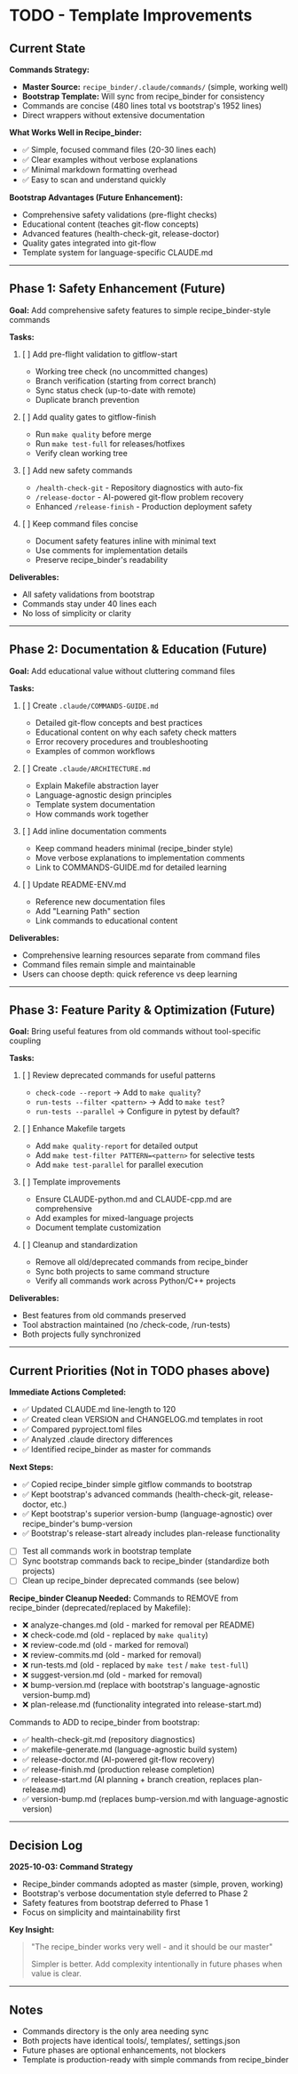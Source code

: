 # TODO - Template Improvements

## Current State

**Commands Strategy:**
- **Master Source:** `recipe_binder/.claude/commands/` (simple, working well)
- **Bootstrap Template:** Will sync from recipe_binder for consistency
- Commands are concise (480 lines total vs bootstrap's 1952 lines)
- Direct wrappers without extensive documentation

**What Works Well in Recipe_binder:**
- ✅ Simple, focused command files (20-30 lines each)
- ✅ Clear examples without verbose explanations
- ✅ Minimal markdown formatting overhead
- ✅ Easy to scan and understand quickly

**Bootstrap Advantages (Future Enhancement):**
- Comprehensive safety validations (pre-flight checks)
- Educational content (teaches git-flow concepts)
- Advanced features (health-check-git, release-doctor)
- Quality gates integrated into git-flow
- Template system for language-specific CLAUDE.md

---

## Phase 1: Safety Enhancement (Future)

**Goal:** Add comprehensive safety features to simple recipe_binder-style commands

**Tasks:**
1. [ ] Add pre-flight validation to gitflow-start
   - Working tree check (no uncommitted changes)
   - Branch verification (starting from correct branch)
   - Sync status check (up-to-date with remote)
   - Duplicate branch prevention

2. [ ] Add quality gates to gitflow-finish
   - Run `make quality` before merge
   - Run `make test-full` for releases/hotfixes
   - Verify clean working tree

3. [ ] Add new safety commands
   - `/health-check-git` - Repository diagnostics with auto-fix
   - `/release-doctor` - AI-powered git-flow problem recovery
   - Enhanced `/release-finish` - Production deployment safety

4. [ ] Keep command files concise
   - Document safety features inline with minimal text
   - Use comments for implementation details
   - Preserve recipe_binder's readability

**Deliverables:**
- All safety validations from bootstrap
- Commands stay under 40 lines each
- No loss of simplicity or clarity

---

## Phase 2: Documentation & Education (Future)

**Goal:** Add educational value without cluttering command files

**Tasks:**
1. [ ] Create `.claude/COMMANDS-GUIDE.md`
   - Detailed git-flow concepts and best practices
   - Educational content on why each safety check matters
   - Error recovery procedures and troubleshooting
   - Examples of common workflows

2. [ ] Create `.claude/ARCHITECTURE.md`
   - Explain Makefile abstraction layer
   - Language-agnostic design principles
   - Template system documentation
   - How commands work together

3. [ ] Add inline documentation comments
   - Keep command headers minimal (recipe_binder style)
   - Move verbose explanations to implementation comments
   - Link to COMMANDS-GUIDE.md for detailed learning

4. [ ] Update README-ENV.md
   - Reference new documentation files
   - Add "Learning Path" section
   - Link commands to educational content

**Deliverables:**
- Comprehensive learning resources separate from command files
- Command files remain simple and maintainable
- Users can choose depth: quick reference vs deep learning

---

## Phase 3: Feature Parity & Optimization (Future)

**Goal:** Bring useful features from old commands without tool-specific coupling

**Tasks:**
1. [ ] Review deprecated commands for useful patterns
   - `check-code --report` → Add to `make quality`?
   - `run-tests --filter <pattern>` → Add to `make test`?
   - `run-tests --parallel` → Configure in pytest by default?

2. [ ] Enhance Makefile targets
   - Add `make quality-report` for detailed output
   - Add `make test-filter PATTERN=<pattern>` for selective tests
   - Add `make test-parallel` for parallel execution

3. [ ] Template improvements
   - Ensure CLAUDE-python.md and CLAUDE-cpp.md are comprehensive
   - Add examples for mixed-language projects
   - Document template customization

4. [ ] Cleanup and standardization
   - Remove all old/deprecated commands from recipe_binder
   - Sync both projects to same command structure
   - Verify all commands work across Python/C++ projects

**Deliverables:**
- Best features from old commands preserved
- Tool abstraction maintained (no /check-code, /run-tests)
- Both projects fully synchronized

---

## Current Priorities (Not in TODO phases above)

**Immediate Actions Completed:**
- ✅ Updated CLAUDE.md line-length to 120
- ✅ Created clean VERSION and CHANGELOG.md templates in root
- ✅ Compared pyproject.toml files
- ✅ Analyzed .claude directory differences
- ✅ Identified recipe_binder as master for commands

**Next Steps:**
- ✅ Copied recipe_binder simple gitflow commands to bootstrap
- ✅ Kept bootstrap's advanced commands (health-check-git, release-doctor, etc.)
- ✅ Kept bootstrap's superior version-bump (language-agnostic) over recipe_binder's bump-version
- ✅ Bootstrap's release-start already includes plan-release functionality
- [ ] Test all commands work in bootstrap template
- [ ] Sync bootstrap commands back to recipe_binder (standardize both projects)
- [ ] Clean up recipe_binder deprecated commands (see below)

**Recipe_binder Cleanup Needed:**
Commands to REMOVE from recipe_binder (deprecated/replaced by Makefile):
- ❌ analyze-changes.md (old - marked for removal per README)
- ❌ check-code.md (old - replaced by `make quality`)
- ❌ review-code.md (old - marked for removal)
- ❌ review-commits.md (old - marked for removal)
- ❌ run-tests.md (old - replaced by `make test` / `make test-full`)
- ❌ suggest-version.md (old - marked for removal)
- ❌ bump-version.md (replace with bootstrap's language-agnostic version-bump.md)
- ❌ plan-release.md (functionality integrated into release-start.md)

Commands to ADD to recipe_binder from bootstrap:
- ✅ health-check-git.md (repository diagnostics)
- ✅ makefile-generate.md (language-agnostic build system)
- ✅ release-doctor.md (AI-powered git-flow recovery)
- ✅ release-finish.md (production release completion)
- ✅ release-start.md (AI planning + branch creation, replaces plan-release.md)
- ✅ version-bump.md (replaces bump-version.md with language-agnostic version)

---

## Decision Log

**2025-10-03: Command Strategy**
- Recipe_binder commands adopted as master (simple, proven, working)
- Bootstrap's verbose documentation style deferred to Phase 2
- Safety features from bootstrap deferred to Phase 1
- Focus on simplicity and maintainability first

**Key Insight:**
> "The recipe_binder works very well - and it should be our master"
>
> Simpler is better. Add complexity intentionally in future phases when value is clear.

---

## Notes

- Commands directory is the only area needing sync
- Both projects have identical tools/, templates/, settings.json
- Future phases are optional enhancements, not blockers
- Template is production-ready with simple commands from recipe_binder

